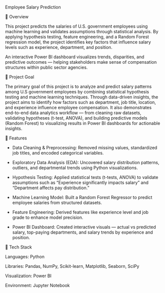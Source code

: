 Employee Salary Prediction

📘 Overview

This project predicts the salaries of U.S. government employees using machine learning and validates assumptions through statistical analysis. By applying hypothesis testing, feature engineering, and a Random Forest regression model, the project identifies key factors that influence salary levels such as experience, department, and position.

An interactive Power BI dashboard visualizes trends, disparities, and predictive outcomes — helping stakeholders make sense of compensation structures within public sector agencies.


🎯 Project Goal

The primary goal of this project is to analyze and predict salary patterns among U.S government employees by combining statistical hypothesis testing and machine learning techniques. Through data-driven insights, the project aims to identify how factors such as department, job title, location, and experience influence employee compensation.
It also demonstrates end-to-end data analytics workflow — from cleaning raw datasets, validating hypotheses (t-test, ANOVA), and building predictive models (Random Forest) to visualizing results in Power BI dashboards for actionable insights.




🚀 Features

- Data Cleaning & Preprocessing: Removed missing values, standardized job titles, and encoded categorical variables.

- Exploratory Data Analysis (EDA): Uncovered salary distribution patterns, outliers, and departmental trends using Python visualizations.

- Hypothesis Testing: Applied statistical tests (t-tests, ANOVA) to validate assumptions such as “Experience significantly impacts salary” and “Department affects pay distribution.”

- Machine Learning Model: Built a Random Forest Regressor to predict employee salaries from structured datasets.

- Feature Engineering: Derived features like experience level and job grade to enhance model precision.

- Power BI Dashboard: Created interactive visuals — actual vs predicted salary, top-paying departments, and salary trends by experience and position.

🧰 Tech Stack

Languages: Python

Libraries: Pandas, NumPy, Scikit-learn, Matplotlib, Seaborn, SciPy

Visualization: Power BI


Environment: Jupyter Notebook
